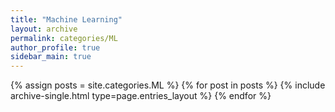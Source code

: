 ```yaml
---
title: "Machine Learning"
layout: archive
permalink: categories/ML
author_profile: true
sidebar_main: true
---
```



{% assign posts = site.categories.ML %}
{% for post in posts %} {% include archive-single.html type=page.entries_layout %} {% endfor %}